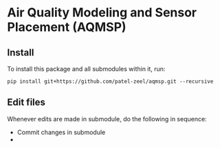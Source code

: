 # Air Quality Modeling and Sensor Placement (AQMSP)

## Install 
To install this package and all submodules within it, run:
```
pip install git+https://github.com/patel-zeel/aqmsp.git --recursive
```

## Edit files
Whenever edits are made in submodule, do the following in sequence:
* Commit changes in submodule
* 